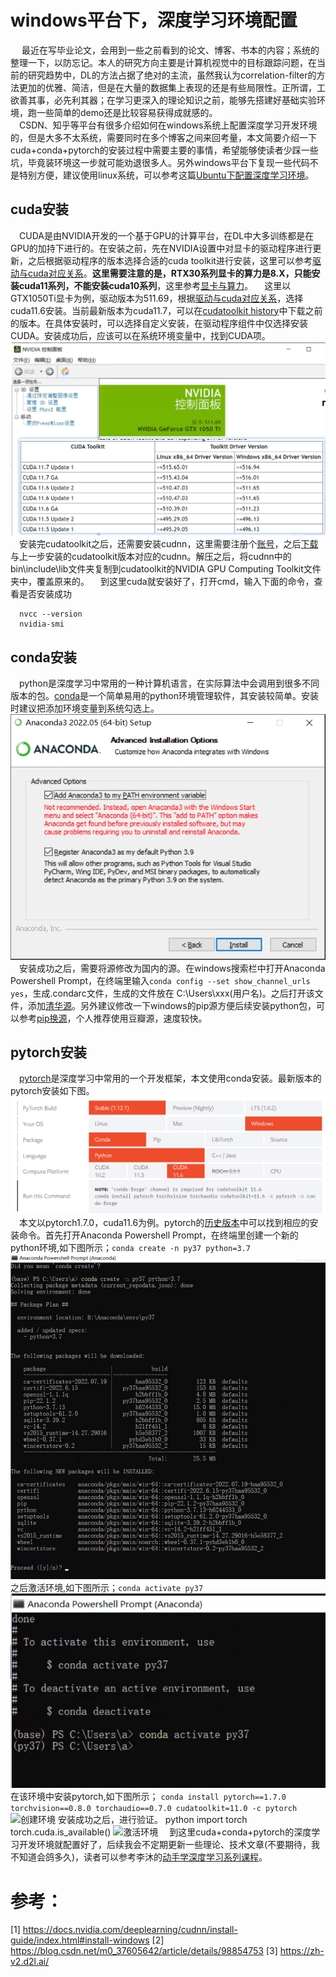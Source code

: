 ﻿# windows平台下，深度学习环境配置

&emsp; 最近在写毕业论文，会用到一些之前看到的论文、博客、书本的内容；系统的整理一下，以防忘记。本人的研究方向主要是计算机视觉中的目标跟踪问题，在当前的研究趋势中，DL的方法占据了绝对的主流，虽然我认为correlation-filter的方法更加的优雅、简洁，但是在大量的数据集上表现的还是有些局限性。正所谓，工欲善其事，必先利其器；在学习更深入的理论知识之前，能够先搭建好基础实验环境，跑一些简单的demo还是比较容易获得成就感的。  
&emsp;CSDN、知乎等平台有很多介绍如何在windows系统上配置深度学习开发环境的，但是大多不太系统，需要同时在多个博客之间来回考量，本文简要介绍一下cuda+conda+pytorch的安装过程中需要主要的事情，希望能够使读者少踩一些坑，毕竟装环境这一步就可能劝退很多人。另外windows平台下复现一些代码不是特别方便，建议使用linux系统，可以参考这篇[Ubuntu下配置深度学习环境](https://blog.csdn.net/m0_37412775/article/details/109355044)。

## cuda安装  

&emsp;CUDA是由NVIDIA开发的一个基于GPU的计算平台，在DL中大多训练都是在GPU的加持下进行的。在安装之前，先在NVIDIA设置中对显卡的驱动程序进行更新，之后根据驱动程序的版本选择合适的cuda toolkit进行安装，这里可以参考[驱动与cuda对应关系]( https://docs.nvidia.com/cuda/cuda-toolkit-release-notes/index.html)。**这里需要注意的是，RTX30系列显卡的算力是8.X，只能安装cuda11系列，不能安装cuda10系列**，这里参考[显卡与算力](https://developer.nvidia.com/cuda-gpus#compute)。
&emsp;这里以GTX1050Ti显卡为例，驱动版本为511.69，根据[驱动与cuda对应关系]( https://docs.nvidia.com/cuda/cuda-toolkit-release-notes/index.html)，选择cuda11.6安装。当前最新版本为cuda11.7，可以在[cudatoolkit history](https://developer.nvidia.com/cuda-toolkit-archive)中下载之前的版本。在具体安装时，可以选择自定义安装，在驱动程序组件中仅选择安装CUDA。安装成功后，应该可以在系统环境变量中，找到CUDA项。![显卡驱动与cudatoolkit对应关系]( https://raw.githubusercontent.com/kblittle/blog/main/img/pytorch-env-1-20220911/cudatoolkit-driver-version-20220911.png)
&emsp;安装完cudatoolkit之后，还需要安装cudnn，这里需要注册个[账号](https://developer.nvidia.com/rdp/cudnn-download)，之后[下载](https://developer.nvidia.com/rdp/cudnn-archive)与上一步安装的cudatoolkit版本对应的cudnn。解压之后，将cudnn中的bin\include\lib文件夹复制到cudatoolkit的NVIDIA GPU Computing Toolkit文件夹中，覆盖原来的。
&emsp;到这里cuda就安装好了，打开cmd，输入下面的命令，查看是否安装成功

      nvcc --version
      nvidia-smi


## conda安装
&emsp;python是深度学习中常用的一种计算机语言，在实际算法中会调用到很多不同版本的包。[conda](https://www.anaconda.com/)是一个简单易用的python环境管理软件，其安装较简单。安装时建议把添加环境变量到系统勾选上。![添加环境变量到系统](https://raw.githubusercontent.com/kblittle/blog/main/img/pytorch-env-1-20220911/condasetup-1-20220911.png)
&emsp;安装成功之后，需要将源修改为国内的源。在windows搜索栏中打开Anaconda Powershell Prompt，在终端里输入```conda config --set show_channel_urls yes```，生成.condarc文件，生成的文件放在 C:\Users\xxx(用户名)。之后打开该文件，添加[清华源](https://mirror.tuna.tsinghua.edu.cn/help/anaconda/)。另外建议修改一下windows的pip源方便后续安装python包，可以参考[pip换源](https://blog.csdn.net/Artprog/article/details/75632723)，个人推荐使用豆瓣源，速度较快。

## pytorch安装
&emsp;[pytorch](https://pytorch.org/get-started/locally/)是深度学习中常用的一个开发框架，本文使用conda安装。最新版本的pytorch安装如下图。![pytorch安装](https://raw.githubusercontent.com/kblittle/blog/main/img/pytorch-env-1-20220911/pytorch-1-20220911.png)
&emsp;本文以pytorch1.7.0，cuda11.6为例。pytorch的[历史版本](https://pytorch.org/get-started/previous-versions/)中可以找到相应的安装命令。首先打开Anaconda Powershell Prompt，在终端里创建一个新的python环境,如下图所示；```conda create -n py37 python=3.7```![创建环境](https://raw.githubusercontent.com/kblittle/blog/main/img/pytorch-env-1-20220911/python-env-1-20220911.png)之后激活环境,如下图所示；```conda activate py37```![激活环境](https://raw.githubusercontent.com/kblittle/blog/main/img/pytorch-env-1-20220911/python-env-activate-1-20220911.png)在该环境中安装pytorch,如下图所示；
```conda install pytorch==1.7.0 torchvision==0.8.0 torchaudio==0.7.0 cudatoolkit=11.0 -c pytorch```![创建环境](https://raw.githubusercontent.com/kblittle/blog/main/img/pytorch-env-1-20220911/pytorch-python-install-1-20220911.png)
安装成功之后，进行验证。
    python
    import torch
    torch.cuda.is_available()
![激活环境](https://raw.githubusercontent.com/kblittle/blog/main/img/pytorch-env-1-20220911/pytorch-python-verification-1-20220911.png)
&emsp;到这里cuda+conda+pytorch的深度学习开发环境就配置好了，后续我会不定期更新一些理论、技术文章(不要期待，我不知道会鸽多久)，读者可以参考李沐的[动手学深度学习系列课程](https://zh-v2.d2l.ai/)。


# 参考：
[1] https://docs.nvidia.com/deeplearning/cudnn/install-guide/index.html#install-windows
[2] https://blog.csdn.net/m0_37605642/article/details/98854753
[3] https://zh-v2.d2l.ai/

